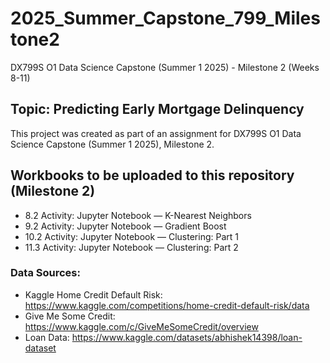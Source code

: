 # 2025_Summer_Capstone_799_Milestone2
DX799S O1 Data Science Capstone (Summer 1 2025) - Milestone 2 (Weeks 8-11) 

## Topic: Predicting Early Mortgage Delinquency
This project was created as part of an assignment for DX799S O1 Data Science Capstone (Summer 1 2025), Milestone 2.


## Workbooks to be uploaded to this repository (Milestone 2)
- 8.2 Activity: Jupyter Notebook — K-Nearest Neighbors
- 9.2 Activity: Jupyter Notebook — Gradient Boost
- 10.2 Activity: Jupyter Notebook — Clustering: Part 1
- 11.3 Activity: Jupyter Notebook — Clustering: Part 2

### Data Sources:
- Kaggle Home Credit Default Risk: https://www.kaggle.com/competitions/home-credit-default-risk/data
- Give Me Some Credit: https://www.kaggle.com/c/GiveMeSomeCredit/overview
- Loan Data: https://www.kaggle.com/datasets/abhishek14398/loan-dataset
